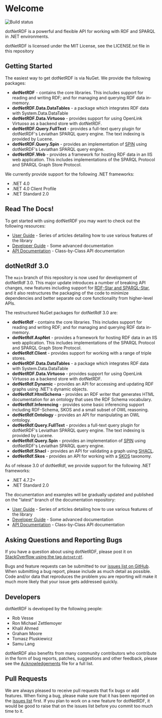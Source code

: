 # Welcome

![Build status](https://github.com/dotnetrdf/dotnetrdf/actions/workflows/build.yaml/badge.svg)


dotNetRDF is a powerful and flexible API for working with RDF and SPARQL in .NET environments.

dotNetRDF is licensed under the MIT License, see the LICENSE.txt file in this repository

## Getting Started

The easiest way to get dotNetRDF is via NuGet. We provide the following packages:

- **dotNetRDF** - contains the core libraries. This includes support for reading and writing RDF; and for managing and querying RDF data in-memory.
- **dotNetRDF.Data.DataTables** - a package which integrates RDF data with System.Data.DataTable
- **dotNetRDF.Data.Virtuoso** - provides support for using OpenLink Virtuoso as a backend store with dotNetRDF.
- **dotNetRDF.Query.FullText** - provides a full-text query plugin for dotNetRDF's Leviathan SPARQL query engine. The text indexing is provided by Lucene.
- **dotNetRDF.Query.Spin** - provides an implementation of [SPIN](http://spinrdf.org/) using dotNetRDF's Leviathan SPARQL query engine.
- **dotNetRDF.Web** - provides a framework for hosting RDF data in an IIS web application. This includes implementations of the SPARQL Protocol and SPARQL Graph Store Protocol.

We currently provide support for the following .NET frameworks:

- .NET 4.0
- .NET 4.0 Client Profile
- .NET Standard 2.0
	
## Read The Docs!

To get started with using dotNetRDF you may want to check out the following resources:

 - [User Guide](https://dotnetrdf.org/docs/stable/user_guide/index.html) - Series of articles detailing how to use various features of the library
 - [Developer Guide](https://dotnetrdf.org/docs/stable/developer_guide/index.html) - Some advanced documentation
 - [API Documentation](https://dotnetrdf.org/docs/stable/api/) - Class-by-Class API documentation

## dotNetRdf 3.0

The `main` branch of this repository is now used for development of dotNetRdf 3.0. This major update introduces a number of breaking API changes,
new features including support for [RDF-Star and SPARQL-Star](https://w3c.github.io/rdf-star/cg-spec), and it also restructures the packaging
of the code to minimize dependencies and better separate out core functionality from higher-level APIs.

The restructured NuGet packages for dotNetRdf 3.0 are:

- **dotNetRdf** - contains the core libraries. This includes support for reading and writing RDF; and for managing and querying RDF data in-memory.
- **dotNetRdf.AspNet** - provides a framework for hosting RDF data in an IIS web application. This includes implementations of the SPARQL Protocol and SPARQL Graph Store Protocol.
- **dotNetRdf.Client** - provides support for working with a range of triple stores. 
- **dotNetRDF.Data.DataTables** - a package which integrates RDF data with System.Data.DataTable
- **dotNetRDF.Data.Virtuoso** - provides support for using OpenLink Virtuoso as a backend store with dotNetRDF.
- **dotNetRdf.Dynamic** - provides an API for accessing and updating RDF graphs using .NET's dynamic objects.
- **dotNetRdf.HtmlSchema** - provides an RDF writer that generates HTML documentation for an ontology that uses the RDF Schema vocabulary.
- **dotNetRdf.Inferencing** - provides some basic inferencing support including RDF-Schema, SKOS and a small subset of OWL reasoning.
- **dotNetRdf.Ontology** - provides an API for manipulating an OWL ontology.
- **dotNetRdf.Query.FullText** - provides a full-text query plugin for dotNetRDF's Leviathan SPARQL query engine. The text indexing is provided by Lucene.
- **dotNetRdf.Query.Spin** - provides an implementation of [SPIN](http://spinrdf.org/) using dotNetRDF's Leviathan SPARQL query engine.
- **dotNetRdf.Shacl** - provides an API for validating a graph using [SHACL](https://www.w3.org/TR/shacl/).
- **dotNetRdf.Skos** - provides an API for working with a [SKOS](https://www.w3.org/TR/skos-reference/) taxonomy.

As of release 3.0 of dotNetRdf, we provide support for the following .NET frameworks:

- .NET 4.7.2+
- .NET Standard 2.0

The documentation and examples will be gradually updated and published on the "latest" branch of the documentation repository:

 - [User Guide](https://dotnetrdf.org/docs/latest/user_guide/index.html) - Series of articles detailing how to use various features of the library
 - [Developer Guide](https://dotnetrdf.org/docs/latest/developer_guide/index.html) - Some advanced documentation
 - [API Documentation](https://dotnetrdf.org/docs/latest/api/) - Class-by-Class API documentation


## Asking Questions and Reporting Bugs

If you have a question about using dotNetRDF, please post it on [StackOverflow using the tag `dotnetrdf`](https://stackoverflow.com/questions/tagged/dotnetrdf).

Bugs and feature requests can be submitted to our [issues list on GitHub](https://github.com/dotnetrdf/dotnetrdf/issues). When submitting a bug report, please
include as much detail as possible. Code and/or data that reproduces the problem you are reporting will make it much more likely that your issue gets addressed 
quickly.

## Developers

dotNetRDF is developed by the following people:

 - Rob Vesse
 - Ron Michael Zettlemoyer
 - Khalil Ahmed
 - Graham Moore
 - Tomasz Pluskiewicz
 - Samu Lang

dotNetRDF also benefits from many community contributors who contribute in the form of bug reports, patches, suggestions and other feedback, 
please see the [Acknowledgements](https://github.com/dotnetrdf/dotnetrdf/blob/master/Acknowledgments.txt) file for a full list.

## Pull Requests

We are always pleased to receive pull requests that fix bugs or add features. 
When fixing a bug, please make sure that it has been reported on the [issues list](https://github.com/dotnetrdf/dotnetrdf/issues) first.
If you plan to work on a new feature for dotNetRDF, it would be good to raise that on the issues list before you commit too much time to it.

